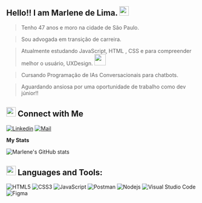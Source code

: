 <!-- welcome message -->
<h2>Hello!! I am Marlene de Lima. <img src="https://media.giphy.com/media/hvRJCLFzcasrR4ia7z/giphy.gif" width="25px"> </h2>




> Tenho 47 anos e moro na cidade de São Paulo.

> Sou advogada em transição de carreira.

> Atualmente estudando JavaScript, HTML , CSS e para compreender melhor o usuário, UXDesign.  <img src="https://media.giphy.com/media/WUlplcMpOCEmTGBtBW/giphy.gif" width="30">

> Cursando Programação de IAs Conversacionais para chatbots.

> Aguardando ansiosa por uma oportunidade de trabalho como dev júnior!!



## <img src="https://media.giphy.com/media/5WJ6SOKeNKrSzblU4R/giphy.gif" width="25"> Connect with Me

[![Linkedin](https://img.shields.io/badge/LinkedIn-0077B5?style=for-the-badge&logo=linkedin&logoColor=white)](https://www.linkedin.com/in/marlenedelima/)
[![Mail](https://img.shields.io/badge/Gmail-D14836?style=for-the-badge&logo=gmail&logoColor=white)](mailto:marlene.rlp@gmail.com)

<strong> My Stats </strong>

![Marlene's GitHub stats](https://github-readme-stats.vercel.app/api?username=Marlene&show_icons=true&theme=tokyonight)

## <img src="https://media.giphy.com/media/1ynCEtlgMPAeNAqdnu/giphy.gif" width="25"> Languages and Tools:

![HTML5](https://img.shields.io/badge/HTML5-E34F26?style=for-the-badge&logo=html5&logoColor=white)
![CSS3](https://img.shields.io/badge/CSS-1572B6?style=for-the-badge&logo=css3&logoColor=white)
![JavaScript](https://img.shields.io/badge/JavaScript-F7DF1E?style=for-the-badge&logo=javascript&logoColor=black)
![Postman](https://img.shields.io/badge/Postman-FF6C37?style=for-the-badge&logo=Postman&logoColor=white)
![Nodejs](https://img.shields.io/badge/Node.js-339933?style=for-the-badge&logo=nodedotjs&logoColor=white)
![Visual Studio Code](https://img.shields.io/badge/Visual_Studio_Code-0078D4?style=for-the-badge&logo=visual%20studio%20code&logoColor=white)
![Figma](https://img.shields.io/badge/Figma-F24E1E?style=for-the-badge&logo=figma&logoColor=white)




   



